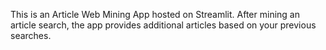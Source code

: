 This is an Article Web Mining App hosted on Streamlit. After mining an article search, the app provides additional articles based on your previous searches.

